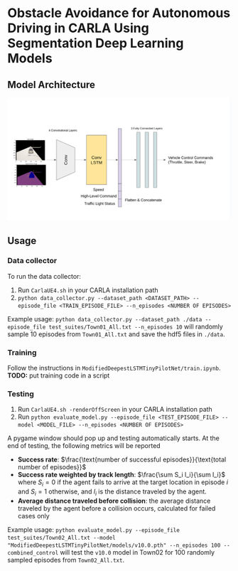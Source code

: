 # Obstacle Avoidance for Autonomous Driving in CARLA Using Segmentation Deep Learning Models

## Model Architecture

![model architecture](assets/new_architecture.png "model architecture")

## Usage
### Data collector
To run the data collector: 
1. Run `CarlaUE4.sh` in your CARLA installation path
2. `python data_collector.py --dataset_path <DATASET_PATH> --episode_file <TRAIN_EPISODE_FILE> --n_episodes <NUMBER OF EPISODES>`

Example usage:
`python data_collector.py --dataset_path ./data --episode_file test_suites/Town01_All.txt --n_episodes 10` will randomly sample 10 episodes from `Town01_All.txt` and save the hdf5 files in `./data`.

### Training
Follow the instructions in `ModifiedDeepestLSTMTinyPilotNet/train.ipynb`.
**TODO:** put training code in a script

### Testing

 1. Run `CarlaUE4.sh -renderOffScreen` in your CARLA installation path
2. Run `python evaluate_model.py --episode_file <TEST_EPISODE_FILE> --model <MODEL_FILE> --n_episodes <NUMBER OF EPISODES>`
 
 A pygame window should pop up and testing automatically starts. At the end of testing, the following metrics will be reported
 - **Success rate**: $\frac{\text{number of successful episodes}}{\text{total number of episodes}}$
 - **Success rate weighted by track length**: $\frac{\sum S_i l_i}{\sum l_i}$ where $S_i = 0$ if the agent fails to arrive at the target location in episode $i$ and $S_i = 1$ otherwise, and $l_i$ is the distance traveled by the agent.
 - **Average distance traveled before collision**: the average distance traveled by the agent before a collision occurs, calculated for failed cases only

Example usage:
`python evaluate_model.py --episode_file test_suites/Town02_All.txt --model "ModifiedDeepestLSTMTinyPilotNet/models/v10.0.pth" --n_episodes 100 --combined_control` will test the `v10.0` model in Town02 for 100 randomly sampled episodes from `Town02_All.txt`.
